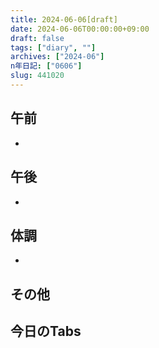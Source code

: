 ```yaml
---
title: 2024-06-06[draft]
date: 2024-06-06T00:00:00+09:00
draft: false
tags: ["diary", ""]
archives: ["2024-06"]
n年日記: ["0606"]
slug: 441020
---
```

## 午前
- 
## 午後
- 
## 体調
- 
## その他
## 今日のTabs